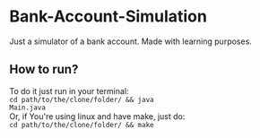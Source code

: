 # Bank-Account-Simulation

Just a simulator of a bank account. Made with learning purposes.

## How to run?

To do it just run in your terminal:  
<code>cd path/to/the/clone/folder/ && java Main.java</code>  
Or, if You're using linux and have make, just do:  
<code>cd path/to/the/clone/folder/ && make</code>
